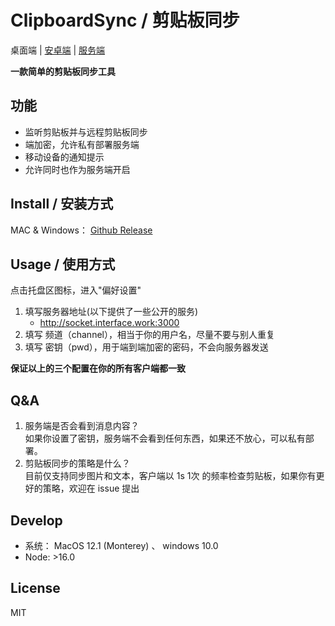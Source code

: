 # ClipboardSync / 剪贴板同步

桌面端 | [安卓端](https://github.com/clipboard-sync/client-rn#clipboardsync--剪贴板同步) | [服务端](https://github.com/clipboard-sync/socket-server#clipboardsync--剪贴板同步)  


**一款简单的剪贴板同步工具**

## 功能

- 监听剪贴板并与远程剪贴板同步
- 端加密，允许私有部署服务端
- 移动设备的通知提示
- 允许同时也作为服务端开启

## Install / 安装方式

MAC & Windows： [Github Release](https://github.com/clipboard-sync/client-desktop/releases)

## Usage / 使用方式

点击托盘区图标，进入"偏好设置"

1. 填写服务器地址(以下提供了一些公开的服务)
    - http://socket.interface.work:3000
2. 填写 频道（channel），相当于你的用户名，尽量不要与别人重复
3. 填写 密钥（pwd），用于端到端加密的密码，不会向服务器发送

**保证以上的三个配置在你的所有客户端都一致**

## Q&A

1. 服务端是否会看到消息内容？  
    如果你设置了密钥，服务端不会看到任何东西，如果还不放心，可以私有部署。  
1. 剪贴板同步的策略是什么？  
    目前仅支持同步图片和文本，客户端以 1s 1次 的频率检查剪贴板，如果你有更好的策略，欢迎在 issue 提出  


## Develop

- 系统： MacOS 12.1 (Monterey) 、 windows 10.0  
- Node: >16.0  



## License

MIT

